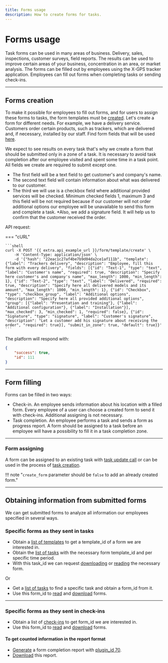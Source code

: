 ```yaml
---
title: Forms usage
description: How to create forms for tasks.
---
```


# Forms usage

Task forms can be used in many areas of business. Delivery, sales, inspections, customer surveys, field reports. The 
results can be used to improve certain areas of your business, concentration in an area, or market analysis. The forms 
can be filled out by employees using the X-GPS tracker application. Employees can fill out forms when completing tasks 
or sending check-ins.

***

## Forms creation

To make it possible for employees to fill out forms, and for users to assign these forms to tasks, the form templates must
be [created](../resources/field_service/form/template.md#create). Let's create a form for different needs. For example, we have a delivery service. Customers order certain products,
such as trackers, which are delivered and, if necessary, installed by our staff. Find form fields that will be used 
[here](../resources/field_service/form/field-types.md).

We expect to see results on every task that's why we create a form that should be submitted only in a zone of a task. 
It is necessary to avoid task completion after our employee visited and spent some time in a task point. All fields we 
create are required to submit except one.

* The first field will be a text field to get customer's and company's name. 
* The second text field will contain information about what was delivered to our customer. 
* The third we will use is a checkbox field where additional provided services will be checked. Minimum checked fields 1, 
  maximum 3 and this field will be not required because if our customer will not order additional options our employee 
  will be unavailable to send this form and complete a task.
*Also, we add a signature field. It will help us to confirm that the customer received the order.

API request:

=== "cURL"

    ```shell
    curl -X POST '{{ extra.api_example_url }}/form/template/create' \
        -H 'Content-Type: application/json' \
        -d '{"hash": "22eac1c27af4be7b9d04da2ce1af111b", "template": {"label": "Trackers delivery", "description": "Employee, fill this form with every delivery", "fields": [{"id": "Text-1", "type": "text", "label": "Customer's name", "required": true, "description": "Specify here customer's and company's name", "max_length": 1000, "min_length": 1}, {"id": "Text-2", "type": "text", "label": "Delivered", "required": true, "description": "Specify here all delivered models and its amount", "max_length": 1000, "min_length": 1}, {"id": "Checkbox", "type": "checkbox_group", "label": "Additional options", "description": "Specify here all provided additional options", "group": [{"label": "Presentation and training"}, {"label": "Additional configuration"}, {"label": "Installation"}], "max_checked": 3, "min_checked": 1, "required": false}, {"id": "Signature", "type": "signature", "label": "Customer's signature", "description": "Let a customer add his signature about receiving the order", "required": true}], "submit_in_zone": true, "default": true}}'
    ```

The platform will respond with:

```json
{
    "success": true,
    "id": 111
}
```

***

## Form filling

Forms can be filled in two ways:

* Check-in. An employee sends information about his location with a filled form. Every employee of a user can choose a 
  created form to send it with check-ins. Additional assigning is not necessary.
* Task completion. An employee performs a task and sends a form as progress report. A form should be assigned to a task 
  before an employee will have a possibility to fill it in a task completion zone. 

***

### Form assigning

A form can be assigned to an existing task with [task update call](../resources/field_service/task/index.md#update) or can be used in the process of [task creation](../resources/field_service/task/index.md#create).

!!! note "`create_form` parameter should be `false` to add an already created form."

***

## Obtaining information from submitted forms

We can get submitted forms to analyze all information our employees specified in several ways. 

### Specific forms as they sent in tasks

* Obtain a [list of templates](../resources/field_service/form/template.md#list) to get a template_id of a form we
  are interested in.
* Obtain the [list of tasks](../resources/field_service/task/form/index.md#list) with the necessary form template_id and per specific time period.
* With this task_id we can request [downloading](../resources/field_service/task/form/index.md#download) or
  [reading](../resources/field_service/task/form/index.md#read) the necessary form.

Or

* Get a [list of tasks](../resources/field_service/task/index.md#list) to find a specific task and obtain a form_id from it. 
* Use this form_id to [read](../resources/field_service/form/index.md#read) and [download](../resources/field_service/form/index.md#download) forms.

***

### Specific forms as they sent in check-ins

* Obtain a list of [check-ins](../resources/field_service/checkin.md#list) to get form_id we are interested in.
* Use this form_id to [read](../resources/field_service/form/index.md#read) and [download](../resources/field_service/form/index.md#download) forms.

#### To get counted information in the report format

* [Generate](../resources/commons/report/report_tracker.md#generate) a form completion report 
  with [plugin_id 70](../resources/commons/plugin/report_plugins.md#form-completion-statistics-report).   
* [Download](../resources/commons/report/report_tracker.md#download) this report.


